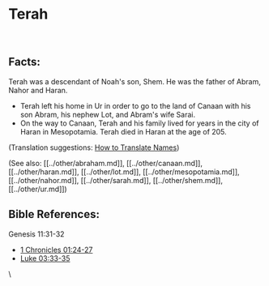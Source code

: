 # Terah #

​

## Facts: ##

Terah was a descendant of Noah's son, Shem. He was the father of Abram, Nahor and Haran.

* Terah left his home in Ur in order to go to the land of Canaan with his son Abram, his nephew Lot, and Abram's wife Sarai.
* On the way to Canaan, Terah and his family lived for years in the city of Haran in Mesopotamia. Terah died in Haran at the age of 205.

(Translation suggestions: [How to Translate Names](en/ta-vol1/translate/man/translate-names))

(See also: [[../other/abraham.md]], [[../other/canaan.md]], [[../other/haran.md]], [[../other/lot.md]], [[../other/mesopotamia.md]], [[../other/nahor.md]], [[../other/sarah.md]], [[../other/shem.md]], [[../other/ur.md]])

## Bible References: ##

Genesis 11:31-32

* [1 Chronicles 01:24-27](en/tn/1ch/help/01/24)
* [Luke 03:33-35](en/tn/luk/help/03/33)

\\